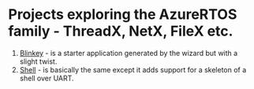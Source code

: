 # Projects exploring the AzureRTOS family - ThreadX, NetX, FileX etc.

1. [Blinkey](https://gitlab.com/azurertos/blinkey.git) - is a starter application generated by the wizard but with a slight twist.  
2. [Shell](https://gitlab.com/azurertos/eshell) - is basically the same except it adds support for a skeleton of a shell over UART.
